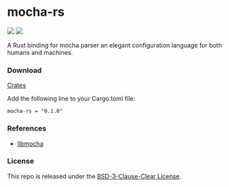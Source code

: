 # mocha-rs

[![](https://img.shields.io/github/v/tag/thechampagne/mocha-rs?label=version)](https://github.com/thechampagne/mocha-rs/releases/latest) [![](https://img.shields.io/github/license/thechampagne/mocha-rs)](https://github.com/thechampagne/mocha-rs/blob/main/LICENSE)

A Rust binding for mocha parser an elegant configuration language for both humans and machines.

### Download
[Crates](https://crates.io/crates/mocha-rs/)

Add the following line to your Cargo.toml file:

```
mocha-rs = "0.1.0"
```

### References
 - [libmocha](https://github.com/thechampagne/libmocha)

### License

This repo is released under the [BSD-3-Clause-Clear License](https://github.com/thechampagne/mocha-rs/blob/main/LICENSE).
